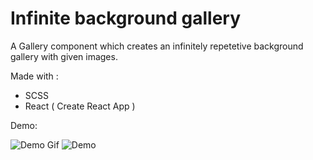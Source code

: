 # Infinite background gallery

A Gallery component which creates an infinitely repetetive background gallery with given images. 

Made with :
* SCSS
* React ( Create React App )

Demo:

![Demo Gif](https://thumbs.gfycat.com/RemarkablePiercingConey-size_restricted.gif)
![Demo](https://i.imgur.com/TUnk8oW.png)
